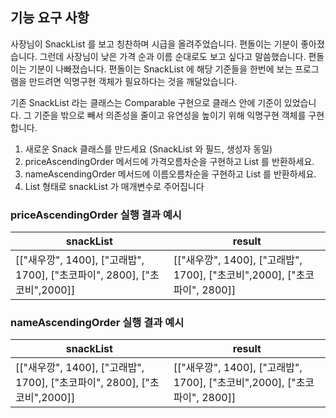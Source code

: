 ## 기능 요구 사항

사장님이 SnackList 를 보고 칭찬하며 시급을 올려주었습니다.
편돌이는 기분이 좋아졌습니다.
그런데 사장님이 낮은 가격 순과 이름 순대로도 보고 싶다고 말씀했습니다.
편돌이는 기분이 나빠졌습니다.
편돌이는 SnackList 에 해당 기준들을 한번에 보는 프로그램을 만드려면
익명구현 객체가 필요하다는 것을 깨달았습니다.

기존 SnackList 라는 클래스는 Comparable 구현으로 클래스 안에 기준이 있었습니다.
그 기준을 밖으로 빼서 의존성을 줄이고 유연성을 높이기 위해 익명구현 객체를 구현합니다.

1. 새로운 Snack 클래스를 만드세요 (SnackList 와 필드, 생성자 동일)
2. priceAscendingOrder 메서드에 가격오름차순을 구현하고 List 를 반환하세요.
3. nameAscendingOrder 메서드에 이름오름차순을 구현하고 List 를 반환하세요.
4. List 형태로 snackList 가 매개변수로 주어집니다 

### priceAscendingOrder 실행 결과 예시

| snackList                                                    | result |
|--------------------------------------------------------------| --- |
| [["새우깡", 1400], ["고래밥", 1700], ["초코파이", 2800], ["초코비",2000]] | [["새우깡", 1400], ["고래밥", 1700], ["초코비",2000], ["초코파이", 2800]]|


### nameAscendingOrder 실행 결과 예시

| snackList                                                    | result |
|--------------------------------------------------------------| --- |
| [["새우깡", 1400], ["고래밥", 1700], ["초코파이", 2800], ["초코비",2000]] | [["새우깡", 1400], ["고래밥", 1700], ["초코비",2000], ["초코파이", 2800]]|